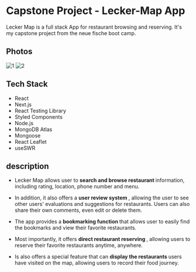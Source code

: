 # Capstone Project - Lecker-Map App

Lecker Map is a full stack App for restaurant browsing and reserving. It's my capstone project from the neue fische boot camp.

## Photos
![1](https://user-images.githubusercontent.com/123362292/233955436-deba400f-c0b8-4498-bd03-6e2164ce5c51.png)
![2](https://user-images.githubusercontent.com/123362292/233954485-242fb528-0026-4c38-bb85-72685fb00ba3.png)



## Tech Stack
- React
- Next.js
- React Testing Library
- Styled Components
- Node.js
- MongoDB Atlas
- Mongoose
- React Leaflet
- useSWR

## description

- Lecker Map allows user to <b> search and browse restaurant </b> information, including rating, location, phone number and menu.

- In addition, it also offers a <b> user review system </b>, allowing the user to see other users' evaluations and suggestions for restaurants. Users can also share their own comments, even edit or delete them.

- The app provides a <b> bookmarking function </b> that allows user to easily find the bookmarks and view their favorite restaurants.

- Most importantly, it offers <b> direct restaurant reserving </b> , allowing users to reserve their favorite restaurants anytime, anywhere. 

- Is also offers a special feature that can <b> display the restaurants </b> users have visited on the map, allowing users to record their food journey.

